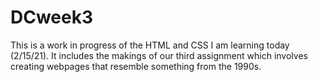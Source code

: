 # DCweek3
This is a work in progress of the HTML and CSS I am learning today (2/15/21). It includes the makings of our third assignment which involves creating webpages that resemble something from the 1990s.
